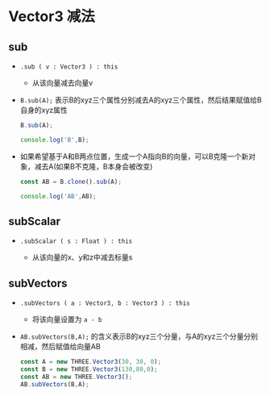 # Vector3 减法

## sub

+ `.sub ( v : Vector3 ) : this`

  + 从该向量减去向量v

+ `B.sub(A);` 表示B的xyz三个属性分别减去A的xyz三个属性，然后结果赋值给B自身的xyz属性

  ```js
  B.sub(A);

  console.log('B',B);
  ```

+ 如果希望基于A和B两点位置，生成一个A指向B的向量，可以B克隆一个新对象，减去A(如果B不克隆，B本身会被改变)

  ```js
  const AB = B.clone().sub(A);

  console.log('AB',AB);
  ```

## subScalar

+ `.subScalar ( s : Float ) : this`

  + 从该向量的x、y和z中减去标量s

## subVectors

+ `.subVectors ( a : Vector3, b : Vector3 ) : this`

  + 将该向量设置为 `a - b`

+ `AB.subVectors(B,A);` 的含义表示B的xyz三个分量，与A的xyz三个分量分别相减，然后赋值给向量AB

  ```js
  const A = new THREE.Vector3(30, 30, 0);
  const B = new THREE.Vector3(130,80,0);
  const AB = new THREE.Vector3();
  AB.subVectors(B,A);
  ```
